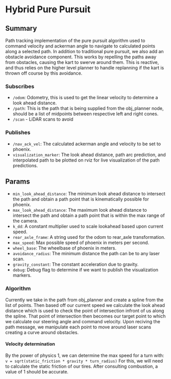 # Hybrid Pure Pursuit

## Summary

Path tracking implementation of the pure pursuit algorithm used to command velocity and ackerman angle to navigate to
calculated points along a selected path. In addition to traditional pure pursuit, we also add an obstacle avoidance
component. This works by repelling the paths away from obstacles, causing the kart to swerve around them. This is reactive,
and thus relies on the higher level planner to handle replanning if the kart is thrown off course by this avoidance. 

### Subscribes

- `/odom`: Odometry, this is used to get the linear velocity to determine a look ahead distance.
- `/path`: This is the path that is being supplied from the obj_planner node, should be a list of midpoints between
  respective left and right cones.
- `/scan` - LiDAR scans to avoid

### Publishes

- `/nav_ack_vel`:  The calculated ackerman angle and velocity to be set to phoenix.
- `visualization_marker`: The look ahead distance, path arc prediction, and interpolated path to be plotted on rviz for
  live visualization of the path predictions.

## Params

- `min_look_ahead_distance`: The minimum look ahead distance to intersect the path and obtain a path point that is
  kinematically possible for phoenix.
- `max_look_ahead_distance`: The maximum look ahead distance to intersect the path and obtain a path point that is
  within the max range of the camera.
- `k_dd`: A constant multiplier used to scale lookahead based upon current speed.
- `rear_axle_frame`: A string used for the odom to rear_axle transformation.
- `max_speed`:  Max possible speed of phoenix in meters per second.
- `wheel_base`: The wheelbase of phoenix in meters.
- `avoidance_radius`: The minimum distance the path can be to any laser scan.
- `gravity_constant`: The constant acceleration due to gravity.
- `debug`: Debug flag to determine if we want to publish the visualization markers.

### Algorithm

Currently we take in the path from obj_planner and create a spline from the list of points. Then based off our current
speed we calculate the look ahead distance which is used to check the point of intersection infront of us along the
spline. That point of intersection then becomes our target point to which we calculate our steering angle and command
velocity. Upon reciving the path message, we manipulate each point to move around laser scans creating a curve around
obstacles.

#### Velocity determination

By the power of physics 1, we can determine the max speed for a turn with:
`v = sqrt(static_friction * gravity * turn_radius)`
For this, we will need to calculate the static friction of our tires. After consulting combustion, a value of 1 should
be accurate.
